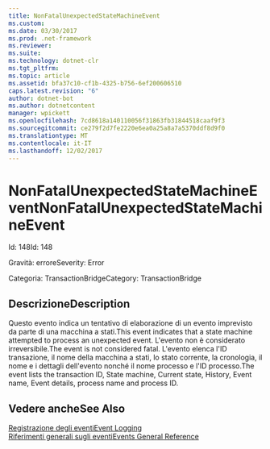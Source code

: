 ```yaml
---
title: NonFatalUnexpectedStateMachineEvent
ms.custom: 
ms.date: 03/30/2017
ms.prod: .net-framework
ms.reviewer: 
ms.suite: 
ms.technology: dotnet-clr
ms.tgt_pltfrm: 
ms.topic: article
ms.assetid: bfa37c10-cf1b-4325-b756-6ef200606510
caps.latest.revision: "6"
author: dotnet-bot
ms.author: dotnetcontent
manager: wpickett
ms.openlocfilehash: 7cd8618a140110056f31863fb31844518caaf9f3
ms.sourcegitcommit: ce279f2d7fe2220e6ea0a25a8a7a5370ddf8d9f0
ms.translationtype: MT
ms.contentlocale: it-IT
ms.lasthandoff: 12/02/2017
---
```

# <a name="nonfatalunexpectedstatemachineevent"></a><span data-ttu-id="4a780-102">NonFatalUnexpectedStateMachineEvent</span><span class="sxs-lookup"><span data-stu-id="4a780-102">NonFatalUnexpectedStateMachineEvent</span></span>
<span data-ttu-id="4a780-103">Id: 148</span><span class="sxs-lookup"><span data-stu-id="4a780-103">Id: 148</span></span>  
  
 <span data-ttu-id="4a780-104">Gravità: errore</span><span class="sxs-lookup"><span data-stu-id="4a780-104">Severity: Error</span></span>  
  
 <span data-ttu-id="4a780-105">Categoria: TransactionBridge</span><span class="sxs-lookup"><span data-stu-id="4a780-105">Category: TransactionBridge</span></span>  
  
## <a name="description"></a><span data-ttu-id="4a780-106">Descrizione</span><span class="sxs-lookup"><span data-stu-id="4a780-106">Description</span></span>  
 <span data-ttu-id="4a780-107">Questo evento indica un tentativo di elaborazione di un evento imprevisto da parte di una macchina a stati.</span><span class="sxs-lookup"><span data-stu-id="4a780-107">This event indicates that a state machine attempted to process an unexpected event.</span></span> <span data-ttu-id="4a780-108">L'evento non è considerato irreversibile.</span><span class="sxs-lookup"><span data-stu-id="4a780-108">The event is not considered fatal.</span></span> <span data-ttu-id="4a780-109">L'evento elenca l'ID transazione, il nome della macchina a stati, lo stato corrente, la cronologia, il nome e i dettagli dell'evento nonché il nome processo e l'ID processo.</span><span class="sxs-lookup"><span data-stu-id="4a780-109">The event lists the transaction ID, State machine, Current state, History, Event name, Event details, process name and process ID.</span></span>  
  
## <a name="see-also"></a><span data-ttu-id="4a780-110">Vedere anche</span><span class="sxs-lookup"><span data-stu-id="4a780-110">See Also</span></span>  
 [<span data-ttu-id="4a780-111">Registrazione degli eventi</span><span class="sxs-lookup"><span data-stu-id="4a780-111">Event Logging</span></span>](../../../../../docs/framework/wcf/diagnostics/event-logging/index.md)  
 [<span data-ttu-id="4a780-112">Riferimenti generali sugli eventi</span><span class="sxs-lookup"><span data-stu-id="4a780-112">Events General Reference</span></span>](../../../../../docs/framework/wcf/diagnostics/event-logging/events-general-reference.md)
